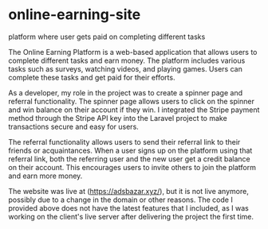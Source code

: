 # online-earning-site
platform where user gets paid on completing different tasks

The Online Earning Platform is a web-based application that allows users to complete different tasks and earn money. The platform includes various tasks such as surveys, watching videos, and playing games. Users can complete these tasks and get paid for their efforts.

As a developer, my role in the project was to create a spinner page and referral functionality. The spinner page allows users to click on the spinner and win balance on their account if they win. I integrated the Stripe payment method through the Stripe API key into the Laravel project to make transactions secure and easy for users.

The referral functionality allows users to send their referral link to their friends or acquaintances. When a user signs up on the platform using that referral link, both the referring user and the new user get a credit balance on their account. This encourages users to invite others to join the platform and earn more money.

The website was live at (https://adsbazar.xyz/), but it is not live anymore, possibly due to a change in the domain or other reasons. The code I provided above does not have the latest features that I included, as I was working on the client's live server after delivering the project the first time.
